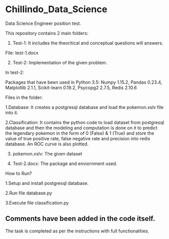 # Chillindo_Data_Science
Data Science Engineer position test.

This repository contains 2 main folders: 
1. Test-1: It includes the theoritical and conceptual questions will answers.

File: test-1.docx

2. Test-2: Implementation of the given problem.

In test-2:

Packages that have been used in Python 3.5: 
Numpy 1.15.2,
Pandas 0.23.4,
Matplotlib 2.1.1,
Scikit-learn 0.19.2,
Psycopg2 2.7.5,
Redis 2.10.6

Files in the folder:

1.Database: It creates a postgresql database and load the pokemon.xslv file into it.

2.Classification: It contains the python code to load dataset from postgresql database and then the modeling and computation is done on it to predict the legendary pokemon in the form of 0 (False) & 1 (True) and store the value of true positive rate, false negative rate and precision into redis database. An ROC curve is also plotted. 

3. pokemon.xslv: The given dataset

4. Test-2.docx: The package and enviornment used.

How to Run?

1.Setup and install postgresql database.

2.Run file database.py

3.Execute file classification.py

## Comments have been added in the code itself.

The task is completed as per the instructions with full functionalities.
